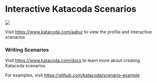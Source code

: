 # Interactive Katacoda Scenarios

[![](http://shields.katacoda.com/katacoda/aabur/count.svg)](https://www.katacoda.com/aabur "Get your profile on Katacoda.com")

Visit https://www.katacoda.com/aabur to view the profile and interactive scenarios

### Writing Scenarios
Visit https://www.katacoda.com/docs to learn more about creating Katacoda scenarios

For examples, visit https://github.com/katacoda/scenario-example
